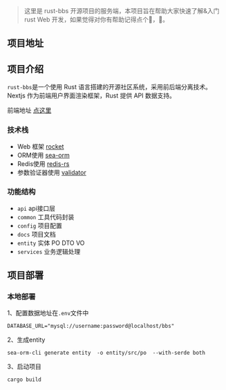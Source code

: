 > 这里是 rust-bbs 开源项目的服务端，本项目旨在帮助大家快速了解&入门 rust Web 开发，如果觉得对你有帮助记得点个🌟，🙏。

## 项目地址

## 项目介绍

`rust-bbs`是一个使用 Rust 语言搭建的开源社区系统，采用前后端分离技术。Nextjs 作为前端用户界面渲染框架，Rust 提供 API 数据支持。

前端地址 [点这里](https://github.com/chaojiangcn/rust-bbs-website)

### 技术栈
- Web 框架 [rocket](https://rocket.rs/)
- ORM使用 [sea-orm](https://www.sea-ql.org/SeaORM/)
- Redis使用 [redis-rs](https://github.com/redis-rs/redis-rs)
- 参数验证器使用 [validator](https://github.com/Keats/validator)

### 功能结构
- `api` api接口层
- `common` 工具代码封装
- `config` 项目配置
- `docs`   项目文档
- `entity` 实体 PO DTO VO
- `services` 业务逻辑处理

## 项目部署

### 本地部署
1、配置数据地址在`.env`文件中
```shell
DATABASE_URL="mysql://username:password@localhost/bbs"
```
2、生成entity
```shell
sea-orm-cli generate entity  -o entity/src/po  --with-serde both
```
3、启动项目
```shell
cargo build
```